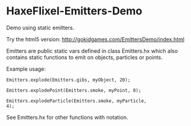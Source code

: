 # HaxeFlixel-Emitters-Demo

Demo using static emitters.

Try the html5 version:
http://gokidgames.com/EmittersDemo/index.html

Emitters are public static vars defined in class Emitters.hx which also contains static functions to emit on objects, particles or points.

Example usage:

<code>Emitters.explode(Emitters.gibs, myObject, 20);</code>

<code>Emitters.explodePoint(Emitters.smoke, myPoint, 8);</code>

<code>Emitters.explodeParticle(Emitters.smoke, myParticle, 4);</code>

See Emitters.hx for other functions with notation.
